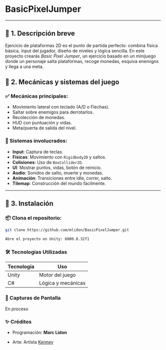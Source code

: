 # BasicPixelJumper
---


## 🔹 1. **Descripción breve**

Ejercicio de plataformas 2D es el punto de partida perfecto: combina física básica, input del jugador, diseño de niveles y lógica sencilla. En este proyecto crearás *Basic Pixel Jumper*, un ejercicio basado en un minijuego donde un personaje salta plataformas, recoge monedas, esquiva enemigos y llega a una meta.


## 🔹 2. Mecánicas y sistemas del juego

### ✅ Mecánicas principales:

* Movimiento lateral con teclado (A/D o Flechas).
* Saltar sobre enemigos para derrotarlos.
* Recolección de monedas.
* HUD con puntuación y vidas.
* Meta/puerta de salida del nivel.

### 🧩 Sistemas involucrados:

* **Input**: Captura de teclas.
* **Físicas**: Movimiento con `Rigidbody2D` y saltos.
* **Colisiones**: Uso de `BoxCollider2D`.
* **UI**: Mostrar puntos, vidas, botón de reinicio.
* **Audio**: Sonidos de salto, muerte y monedas.
* **Animación**: Transiciones entre idle, correr, salto.
* **Tilemap**: Construcción del mundo fácilmente.

---



## 🔹 3. Instalación  

### **📦 Clona el repositorio**:  
   ```bash
   git clone https://github.com/mlidon/BasicPixelJumper.git

   Abre el proyecto en Unity: 6000.0.32f1
   ```


### 🛠️ Tecnologías Utilizadas  
| **Tecnología**  | **Uso**                     |  
|----------------|-----------------------------|  
| Unity          | Motor del juego             |  
| C#             | Lógica y mecánicas          |  


### 📸 Capturas de Pantalla

En proceso


### ✨ Créditos
- Programación: **Marc Lidon**

- Arte: Artista [Kenney](https://kenney.nl/)
